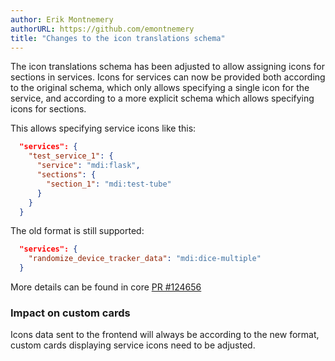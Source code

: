 ```yaml
---
author: Erik Montnemery
authorURL: https://github.com/emontnemery
title: "Changes to the icon translations schema"
---
```


The icon translations schema has been adjusted to allow assigning icons for sections in services.
Icons for services can now be provided both according to the original schema, which only allows specifying a single icon for the service, and according to a more explicit schema which allows specifying icons for sections.

This allows specifying service icons like this:
```json
  "services": {
    "test_service_1": {
      "service": "mdi:flask",
      "sections": {
        "section_1": "mdi:test-tube"
      }
    }
  }
```

The old format is still supported:
```json
  "services": {
    "randomize_device_tracker_data": "mdi:dice-multiple"
  }
```

More details can be found in core [PR #124656](https://github.com/home-assistant/core/pull/124656)

### Impact on custom cards

Icons data sent to the frontend will always be according to the new format, custom cards displaying service icons need to be adjusted.
